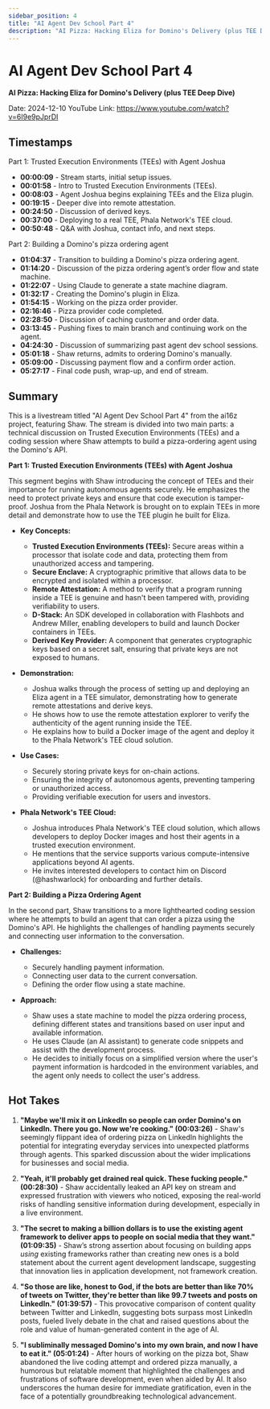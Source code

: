 ```yaml
---
sidebar_position: 4
title: "AI Agent Dev School Part 4"
description: "AI Pizza: Hacking Eliza for Domino's Delivery (plus TEE Deep Dive)"
---
```


# AI Agent Dev School Part 4

**AI Pizza: Hacking Eliza for Domino's Delivery (plus TEE Deep Dive)**

Date: 2024-12-10
YouTube Link: https://www.youtube.com/watch?v=6I9e9pJprDI

## Timestamps

Part 1: Trusted Execution Environments (TEEs) with Agent Joshua

- **00:00:09** - Stream starts, initial setup issues.
- **00:01:58** - Intro to Trusted Execution Environments (TEEs).
- **00:08:03** - Agent Joshua begins explaining TEEs and the Eliza plugin.
- **00:19:15** - Deeper dive into remote attestation.
- **00:24:50** - Discussion of derived keys.
- **00:37:00** - Deploying to a real TEE, Phala Network's TEE cloud.
- **00:50:48** - Q&A with Joshua, contact info, and next steps.

Part 2: Building a Domino's pizza ordering agent

- **01:04:37** - Transition to building a Domino's pizza ordering agent.
- **01:14:20** - Discussion of the pizza ordering agent’s order flow and state machine.
- **01:22:07** - Using Claude to generate a state machine diagram.
- **01:32:17** - Creating the Domino's plugin in Eliza.
- **01:54:15** - Working on the pizza order provider.
- **02:16:46** - Pizza provider code completed.
- **02:28:50** - Discussion of caching customer and order data.
- **03:13:45** - Pushing fixes to main branch and continuing work on the agent.
- **04:24:30** - Discussion of summarizing past agent dev school sessions.
- **05:01:18** - Shaw returns, admits to ordering Domino's manually.
- **05:09:00** - Discussing payment flow and a confirm order action.
- **05:27:17** - Final code push, wrap-up, and end of stream.

## Summary

This is a livestream titled "AI Agent Dev School Part 4" from the ai16z project, featuring Shaw. The stream is divided into two main parts: a technical discussion on Trusted Execution Environments (TEEs) and a coding session where Shaw attempts to build a pizza-ordering agent using the Domino's API.

**Part 1: Trusted Execution Environments (TEEs) with Agent Joshua**

This segment begins with Shaw introducing the concept of TEEs and their importance for running autonomous agents securely. He emphasizes the need to protect private keys and ensure that code execution is tamper-proof. Joshua from the Phala Network is brought on to explain TEEs in more detail and demonstrate how to use the TEE plugin he built for Eliza.

- **Key Concepts:**

    - **Trusted Execution Environments (TEEs):** Secure areas within a processor that isolate code and data, protecting
      them from unauthorized access and tampering.
    - **Secure Enclave:** A cryptographic primitive that allows data to be encrypted and isolated within a processor.
    - **Remote Attestation:** A method to verify that a program running inside a TEE is genuine and hasn't been tampered
      with, providing verifiability to users.
    - **D-Stack:** An SDK developed in collaboration with Flashbots and Andrew Miller, enabling developers to build and
      launch Docker containers in TEEs.
    - **Derived Key Provider:** A component that generates cryptographic keys based on a secret salt, ensuring that
      private keys are not exposed to humans.

- **Demonstration:**

    - Joshua walks through the process of setting up and deploying an Eliza agent in a TEE simulator, demonstrating how
      to generate remote attestations and derive keys.
    - He shows how to use the remote attestation explorer to verify the authenticity of the agent running inside the
      TEE.
    - He explains how to build a Docker image of the agent and deploy it to the Phala Network's TEE cloud solution.

- **Use Cases:**

    - Securely storing private keys for on-chain actions.
    - Ensuring the integrity of autonomous agents, preventing tampering or unauthorized access.
    - Providing verifiable execution for users and investors.

- **Phala Network's TEE Cloud:**
    - Joshua introduces Phala Network's TEE cloud solution, which allows developers to deploy Docker images and host
      their agents in a trusted execution environment.
    - He mentions that the service supports various compute-intensive applications beyond AI agents.
    - He invites interested developers to contact him on Discord (@hashwarlock) for onboarding and further details.

**Part 2: Building a Pizza Ordering Agent**

In the second part, Shaw transitions to a more lighthearted coding session where he attempts to build an agent that can order a pizza using the Domino's API. He highlights the challenges of handling payments securely and connecting user information to the conversation.

- **Challenges:**

    - Securely handling payment information.
    - Connecting user data to the current conversation.
    - Defining the order flow using a state machine.

- **Approach:**
    - Shaw uses a state machine to model the pizza ordering process, defining different states and transitions based on
      user input and available information.
    - He uses Claude (an AI assistant) to generate code snippets and assist with the development process.
    - He decides to initially focus on a simplified version where the user's payment information is hardcoded in the
      environment variables, and the agent only needs to collect the user's address.

## Hot Takes

1. **"Maybe we'll mix it on LinkedIn so people can order Domino's on LinkedIn. There you go. Now we're cooking." (00:03:26)** - Shaw's seemingly flippant idea of ordering pizza on LinkedIn highlights the potential for integrating everyday services into unexpected platforms through agents. This sparked discussion about the wider implications for businesses and social media.

2. **"Yeah, it'll probably get drained real quick. These fucking people." (00:28:30)** - Shaw accidentally leaked an API key on stream and expressed frustration with viewers who noticed, exposing the real-world risks of handling sensitive information during development, especially in a live environment.

3. **"The secret to making a billion dollars is to use the existing agent framework to deliver apps to people on social
   media that they want." (01:09:35)** - Shaw’s strong assertion about focusing on building apps _using_ existing
   frameworks rather than creating new ones is a bold statement about the current agent development landscape,
   suggesting that innovation lies in application development, not framework creation.

4. **"So those are like, honest to God, if the bots are better than like 70% of tweets on Twitter, they're better than like 99.7 tweets and posts on LinkedIn." (01:39:57)** - This provocative comparison of content quality between Twitter and LinkedIn, suggesting bots surpass most LinkedIn posts, fueled lively debate in the chat and raised questions about the role and value of human-generated content in the age of AI.

5. **"I subliminally messaged Domino's into my own brain, and now I have to eat it." (05:01:24)** - After hours of
   working on the pizza bot, Shaw abandoned the live coding attempt and ordered pizza manually, a humorous but relatable
   moment that highlighted the challenges and frustrations of software development, even when aided by AI. It also
   underscores the human desire for immediate gratification, even in the face of a potentially groundbreaking
   technological advancement.
